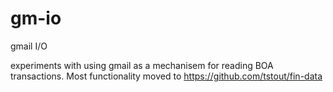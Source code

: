 # gm-io
gmail I/O

experiments with using gmail as a mechanisem for reading BOA transactions. Most functionality moved to
https://github.com/tstout/fin-data